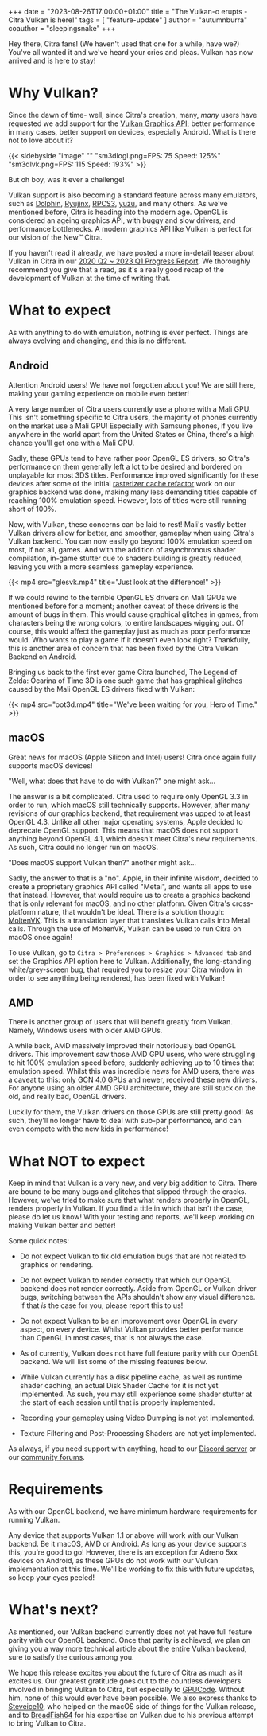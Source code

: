 +++
date = "2023-08-26T17:00:00+01:00"
title = "The Vulkan-o erupts - Citra Vulkan is here!"
tags = [ "feature-update" ]
author = "autumnburra"
coauthor = "sleepingsnake"
+++

Hey there, Citra fans! (We haven't used that one for a while, have we?)
You've all wanted it and we've heard your cries and pleas. Vulkan has now arrived and is here to stay!

# Why Vulkan?

Since the dawn of time- well, since Citra's creation, many, *many* users have requested we add support for the [Vulkan Graphics API](https://en.wikipedia.org/wiki/Vulkan.); better performance in many cases, better support on devices, especially Android. What is there not to love about it?

{{< sidebyside "image" ""
    "sm3dlogl.png=FPS: 75 Speed: 125%"
    "sm3dlvk.png=FPS: 115 Speed: 193%" >}}

But oh boy, was it ever a challenge!

Vulkan support is also becoming a standard feature across many emulators, such as [Dolphin](https://dolphin-emu.org/), [Ryujinx](https://ryujinx.org/), [RPCS3](https://rpcs3.net/), [yuzu](https://yuzu-emu.org/), and many others. 
As we've mentioned before, Citra is heading into the modern age. OpenGL is considered an ageing graphics API, with buggy and slow drivers, and performance bottlenecks. A modern graphics API like Vulkan is perfect for our vision of the New™️ Citra.

If you haven't read it already, we have posted a more in-detail teaser about Vulkan in Citra in our [2020 Q2 ~ 2023 Q1 Progress Report](https://citra-emu.org/entry/citra-progress-report-2023-q1/#surprise-announcement). 
We thoroughly recommend you give that a read, as it's a really good recap of the development of Vulkan at the time of writing that.

# What to expect

As with anything to do with emulation, nothing is ever perfect. Things are always evolving and changing, and this is no different.

## Android

Attention Android users! We have not forgotten about you! We are still here, making your gaming experience on mobile even better!

A very large number of Citra users currently use a phone with a Mali GPU. This isn't something specific to Citra users, the majority of phones currently on the market use a Mali GPU! Especially with Samsung phones, if you live anywhere in the world apart from the United States or China, there's a high chance you'll get one with a Mali GPU.

Sadly, these GPUs tend to have rather poor OpenGL ES drivers, so Citra's performance on them generally left a lot to be desired and bordered on unplayable for most 3DS titles. Performance improved significantly for these devices after some of the initial [rasterizer cache refactor](https://github.com/citra-emu/citra/pull/6375) work on our graphics backend was done, making many less demanding titles capable of reaching 100% emulation speed. However, lots of titles were still running short of 100%. 

Now, with Vulkan, these concerns can be laid to rest! Mali's vastly better Vulkan drivers allow for better, and smoother, gameplay when using Citra's Vulkan backend. You can now easily go beyond 100% emulation speed on most, if not all, games. And with the addition of asynchronous shader compilation, in-game stutter due to shaders building is greatly reduced, leaving you with a more seamless gameplay experience.

{{< mp4 src="glesvk.mp4" title="Just look at the difference!" >}}

If we could rewind to the terrible OpenGL ES drivers on Mali GPUs we mentioned before for a moment; another caveat of these drivers is the amount of bugs in them. This would cause graphical glitches in games, from characters being the wrong colors, to entire landscapes wigging out. 
Of course, this would affect the gameplay just as much as poor performance would. Who wants to play a game if it doesn't even look right?
Thankfully, this is another area of concern that has been fixed by the Citra Vulkan Backend on Android.

Bringing us back to the first ever game Citra launched, The Legend of Zelda: Ocarina of Time 3D is one such game that has graphical glitches caused by the Mali OpenGL ES drivers fixed with Vulkan:

{{< mp4 src="oot3d.mp4" title="We've been waiting for you, Hero of Time." >}}

## macOS

Great news for macOS (Apple Silicon and Intel) users! Citra once again fully supports macOS devices! 

"Well, what does that have to do with Vulkan?" one might ask...

The answer is a bit complicated. 
Citra used to require only OpenGL 3.3 in order to run, which macOS still technically supports. However, after many revisions of our graphics backend, that requirement was upped to at least OpenGL 4.3. Unlike all other major operating systems, Apple decided to deprecate OpenGL support. This means that macOS does not support anything beyond OpenGL 4.1, which doesn't meet Citra's new requirements. As such, Citra could no longer run on macOS.

"Does macOS support Vulkan then?" another might ask...

Sadly, the answer to that is a "no". Apple, in their infinite wisdom, decided to create a proprietary graphics API called "Metal", and wants all apps to use that instead. However, that would require us to create a graphics backend that is only relevant for macOS, and no other platform. Given Citra's cross-platform nature, that wouldn't be ideal. There is a solution though: [MoltenVK](https://github.com/KhronosGroup/MoltenVK). This is a translation layer that translates Vulkan calls into Metal calls. Through the use of MoltenVK, Vulkan can be used to run Citra on macOS once again!

To use Vulkan, go to `Citra > Preferences > Graphics > Advanced tab` and set the Graphics API option here to Vulkan. Additionally, the long-standing white/grey-screen bug, that required you to resize your Citra window in order to see anything being rendered, has been fixed with Vulkan!

## AMD

There is another group of users that will benefit greatly from Vulkan. Namely, Windows users with older AMD GPUs.

A while back, AMD massively improved their notoriously bad OpenGL drivers. This improvement saw those AMD GPU users, who were struggling to hit 100% emulation speed before, suddenly achieving up to 10 times that emulation speed. Whilst this was incredible news for AMD users, there was a caveat to this: only GCN 4.0 GPUs and newer, received these new drivers. For anyone using an older AMD GPU architecture, they are still stuck on the old, and really bad, OpenGL drivers.

Luckily for them, the Vulkan drivers on those GPUs are still pretty good! As such, they'll no longer have to deal with sub-par performance, and can even compete with the new kids in performance!

# What NOT to expect

Keep in mind that Vulkan is a very new, and very big addition to Citra. There are bound to be many bugs and glitches that slipped through the cracks. However, we've tried to make sure that what renders properly in OpenGL, renders properly in Vulkan. If you find a title in which that isn't the case, please do let us know! With your testing and reports, we'll keep working on making Vulkan better and better!

Some quick notes:

- Do not expect Vulkan to fix old emulation bugs that are not related to graphics or rendering.

- Do not expect Vulkan to render correctly that which our OpenGL backend does not render correctly. Aside from OpenGL or Vulkan driver bugs, switching between the APIs shouldn't show any visual difference. If that _is_ the case for you, please report this to us!

- Do not expect Vulkan to be an improvement over OpenGL in every aspect, on every device. Whilst Vulkan provides better performance than OpenGL in most cases, that is not always the case.

- As of currently, Vulkan does not have full feature parity with our OpenGL backend. We will list some of the missing features below.

- While Vulkan currently has a disk pipeline cache, as well as runtime shader caching, an actual Disk Shader Cache for it is not yet implemented. As such, you may still experience some shader stutter at the start of each session until that is properly implemented.

- Recording your gameplay using Video Dumping is not yet implemented.

- Texture Filtering and Post-Processing Shaders are not yet implemented.

As always, if you need support with anything, head to our [Discord server](https://discord.gg/FAXfZV9) or our [community forums](https://community.citra-emu.org/).

# Requirements

As with our OpenGL backend, we have minimum hardware requirements for running Vulkan. 

Any device that supports Vulkan 1.1 or above will work with our Vulkan backend. Be it macOS, AMD or Android. As long as your device supports this, you’re good to go!
However, there is an exception for Adreno 5xx devices on Android, as these GPUs do not work with our Vulkan implementation at this time. We'll be working to fix this with future updates, so keep your eyes peeled!

# What's next?

As mentioned, our Vulkan backend currently does not yet have full feature parity with our OpenGL backend. Once that parity is achieved, we plan on giving you a way more technical article about the entire Vulkan backend, sure to satisfy the curious among you.

We hope this release excites you about the future of Citra as much as it excites us.
Our greatest gratitude goes out to the countless developers involved in bringing Vulkan to Citra, but especially to [GPUCode](https://github.com/GPUCode). Without him, none of this would ever have been possible.
We also express thanks to [Steveice10](https://github.com/Steveice10), who helped on the macOS side of things for the Vulkan release, and to [BreadFish64](https://github.com/BreadFish64) for his expertise on Vulkan due to his previous attempt to bring Vulkan to Citra.
